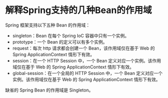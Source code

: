 # 解释Spring支持的几种Bean的作用域

Spring 框架支持以下五种 Bean 的作用域：

- singleton：Bean 在每个 Spring IoC 容器中只有一个实例。
- prototype：一个 Bean 的定义可以有多个实例。
- request：每次 http 请求都会创建一个 Bean，该作用域仅在基于 Web 的 Spring ApplicationContext 情形下有效。
- session：在一个 HTTP Session 中，一个 Bean 定义对应一个实例。该作用域仅在基于 Web 的 Spring ApplicationContext 情形下有效。
- global-session：在一个全局的 HTTP Session 中，一个 Bean 定义对应一个实例。该作用域仅在基于 Web 的 Spring ApplicationContext 情形下有效。

缺省的 Spring Bean 的作用域是 Singleton。